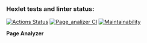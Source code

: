 ### Hexlet tests and linter status:
[![Actions Status](https://github.com/AnastasiaTimoshe/python-project-83/actions/workflows/hexlet-check.yml/badge.svg)](https://github.com/AnastasiaTimoshe/python-project-83/actions)
[![Page_analizer CI](https://github.com/AnastasiaTimoshe/python-project-83/actions/workflows/page_analyzer.yml/badge.svg)](https://github.com/AnastasiaTimoshe/python-project-83/actions/workflows/page_analyzer.yml)
[![Maintainability](https://api.codeclimate.com/v1/badges/bbd27598e212c93e0e5a/maintainability)](https://codeclimate.com/github/AnastasiaTimoshe/python-project-83/maintainability)

**Page Analyzer**

